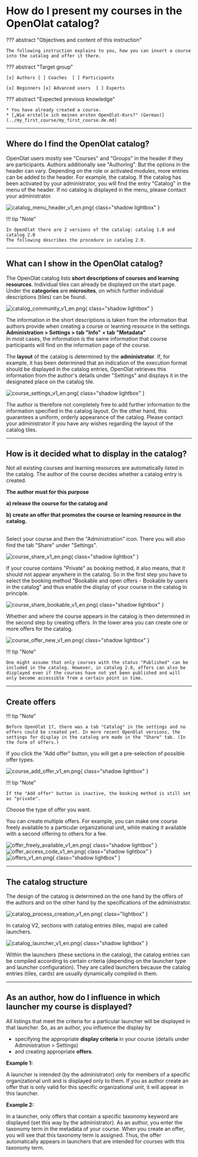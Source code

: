 # How do I present my courses in the OpenOlat catalog?

??? abstract "Objectives and content of this instruction"

    The following instruction explains to you, how you can insert a course into the catalog and offer it there.

??? abstract "Target group"

    [x] Authors [ ] Coaches  [ ] Participants

    [x] Beginners [x] Advanced users  [ ] Experts


??? abstract "Expected previous knowledge"

    * You have already created a course.
    * [„Wie erstelle ich meinen ersten OpenOlat-Kurs?" (German)](../my_first_course/my_first_course.de.md)



---

## Where do I find the OpenOlat catalog?

OpenOlat users mostly see "Courses" and "Groups" in the header if they are participants. Authors additionally see "Authoring". But the options in the header can vary. Depending on the role or activated modules, more entries can be added to the header. For example, the catalog. If the catalog has been activated by your administrator, you will find the entry "Catalog" in the menu of the header.	If no catalog is displayed in the menu, please contact your administrator.

![catalog_menu_header_v1_en.png](assets/catalog_menu_header_v1_en.png){ class="shadow lightbox" }  

!!! tip "Note"

    In OpenOlat there are 2 versions of the catalog: catalog 1.0 and catalog 2.0
	The following describes the procedure in catalog 2.0.

---

## What can I show in the OpenOlat catalog?

The OpenOlat catalog lists **short descriptions of courses and learning resources**. Individual tiles can already be displayed on the start page. Under the **categories** are **microsites**, on which further individual descriptions (tiles) can be found.

![catalog_community_v1_en.png](assets/catalog_community_v1_en.png){ class="shadow lightbox" } 

The information in the short descriptions is taken from the information that authors provide when creating a course or learning resource in the settings.<br>
**Administration > Settings > tab "Info" + tab "Metadata"**<br>
In most cases, the information is the same information that course participants will find on the information page of the course.

The **layout** of the catalog is determined by the **administrator**. If, for example, it has been determined that an indication of the execution format should be displayed in the catalog entries, OpenOlat retrieves this information from the author's details under "Settings" and displays it in the designated place on the catalog tile.

![course_settings_v1_en.png](assets/course_settings_v1_en.png){ class="shadow lightbox" } 

The author is therefore not completely free to add further information to the information specified in the catalog layout. On the other hand, this guarantees a uniform, orderly appearance of the catalog. Please contact your administrator if you have any wishes regarding the layout of the catalog tiles.


---

## How is it decided what to display in the catalog?

Not all existing courses and learning resources are automatically listed in the catalog. The author of the course decides whether a catalog entry is created.

<b>The author must for this purpose

a) release the course for the catalog and

b) create an offer that promotes the course or learning resource in the catalog.
</b>

<br>
Select your course and then the "Administration" icon. There you will also find the tab "Share" under "Settings".

![course_share_v1_en.png](assets/course_share_v1_en.png){ class="shadow lightbox" }

If your course contains "Private" as booking method, it also means, that it should not appear anywhere in the catalog. So in the first step you have to select the booking method "Bookable and open offers - Bookable by users in the catalog" and thus enable the display of your course in the catalog in principle.

![course_share_bookable_v1_en.png](assets/course_share_bookable_v1_en.png){ class="shadow lightbox" }

Whether and where the course appears in the catalog is then determined in the second step by creating offers. In the lower area you can create one or more offers for the catalog.

![course_offer_new_v1_en.png](assets/course_offer_new_v1_en.png){ class="shadow lightbox" }


!!! tip "Note"

    One might assume that only courses with the status "Published" can be included in the catalog. However, in catalog 2.0, offers can also be displayed even if the courses have not yet been published and will only become accessible from a certain point in time.

---

## Create offers

!!! tip "Note"

    Before OpenOlat 17, there was a tab "Catalog" in the settings and no offers could be created yet. In more recent OpenOlat versions, the settings for display in the catalog are made in the "Share" tab. (In the form of offers.)


If you click the "Add offer" button, you will get a pre-selection of possible offer types.

![course_add_offer_v1_en.png](assets/course_add_offer_v1_en.png){ class="shadow lightbox" }

!!! tip "Note"

    If the "Add offer" button is inactive, the booking method is still set as "private".

Choose the type of offer you want.

You can create multiple offers. For example, you can make one course freely available to a particular organizational unit, while making it available with a second offering to others for a fee.

![offer_freely_available_v1_en.png](assets/offer_freely_available_v1_en.png){ class="shadow lightbox" }
![offer_access_code_v1_en.png](assets/offer_access_code_v1_en.png){ class="shadow lightbox" }
![offers_v1_en.png](assets/offers_v1_en.png){ class="shadow lightbox" }

---

## The catalog structure 

The design of the catalog is determined on the one hand by the offers of the authors and on the other hand by the specifications of the administrator.

![catalog_process_creation_v1_en.png](assets/catalog_process_creation_v1_en.png){ class="lightbox" }

In catalog V2, sections with catalog entries (tiles, maps) are called launchers.

![catalog_launcher_v1_en.png](assets/catalog_launcher_v1_en.png){ class="shadow lightbox" }


Within the launchers (these sections in the catalog), the catalog entries can be compiled according to certain criteria (depending on the launcher type and launcher configuration).
They are called launchers because the catalog entries (tiles, cards) are usually dynamically compiled in them.

---

## As an author, how do I influence in which launcher my course is displayed? 

All listings that meet the criteria for a particular launcher will be displayed in that launcher. So, as an author, you influence the display by 

* specifying the appropriate **display criteria** in your course (details under Administration > Settings)
* and creating appropriate **offers**.

<b>Example 1:</b>

A launcher is intended (by the administrator) only for members of a specific organizational unit and is displayed only to them. If you as author create an offer that is only valid for this specific organizational unit, it will appear in this launcher.


<b>Example 2:</b>

In a launcher, only offers that contain a specific taxonomy keyword are displayed (set this way by the administrator). As an author, you enter the taxonomy term in the metadata of your course. When you create an offer, you will see that this taxonomy term is assigned. Thus, the offer automatically appears in launchers that are intended for courses with this taxonomy term.
